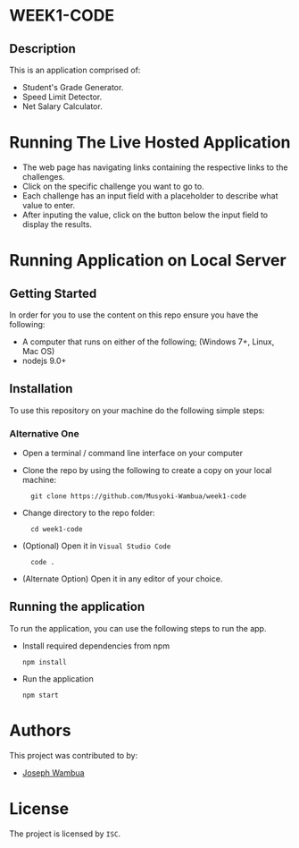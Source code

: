 # WEEK1-CODE

## Description

This is an application comprised of:

- Student's Grade Generator.
- Speed Limit Detector.
- Net Salary Calculator.

# Running The Live Hosted Application

- The web page has navigating links containing the respective links to the challenges.
- Click on the specific challenge you want to go to.
- Each challenge has an input field with a placeholder to describe what value to enter.
- After inputing the value, click on the button below the input field to display the results.

# Running Application on Local Server

## Getting Started

In order for you to use the content on this repo ensure you have the following:

- A computer that runs on either of the following; (Windows 7+, Linux, Mac OS)
- nodejs 9.0+

## Installation

To use this repository on your machine do the following simple steps:

### Alternative One

- Open a terminal / command line interface on your computer
- Clone the repo by using the following to create a copy on your local machine:

        git clone https://github.com/Musyoki-Wambua/week1-code

- Change directory to the repo folder:

        cd week1-code

- (Optional) Open it in ``Visual Studio Code``

        code .

- (Alternate Option) Open it in any editor of your choice.

## Running the application

To run the application, you can use the following steps to run the app.

- Install required dependencies from npm

      npm install

- Run the application

      npm start

# Authors

This project was contributed to by:

- [Joseph Wambua](https://github.com/Musyoki-Wambua)

# License

The project is licensed by `ISC`.
